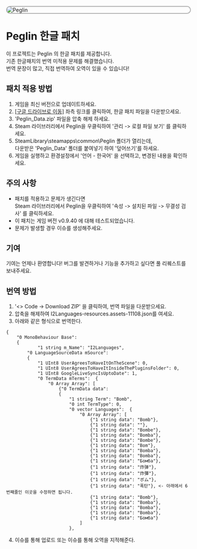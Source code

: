 <div style="border: 2px solid #aaa; border-radius: 12px; overflow: hidden;">
    <img src="https://cdn.akamai.steamstatic.com/steam/apps/1296610/header.jpg?t=1700092609" alt="Peglin" style="width: 10% align="center"; height: auto;">
</div>

# Peglin 한글 패치

이 프로젝트는 Peglin 의 한글 패치를 제공합니다.<br>
기존 한글패치의 번역 미적용 문제를 해결했습니다.<br>
번역 문장이 많고, 직접 번역하여 오역이 있을 수 있습니다!

## 패치 적용 방법

1. 게임을 최신 버전으로 업데이트하세요.
2. [[구글 드라이브로 이동]](https://drive.google.com/file/d/1isgmz0rkoWCDlYNBZV_x9JekyHdQr7fD/view?usp=drive_link) 좌측 링크를 클릭하여, 한글 패치 파일을 다운받으세요.
3. 'Peglin_Data.zip' 파일을 압축 해제 하세요.
4. Steam 라이브러리에서 Peglin을 우클릭하여 '관리 -> 로컬 파일 보기' 를 클릭하세요.
5. SteamLibrary\steamapps\common\Peglin 폴더가 열리는데,<br>
다운받은 'Peglin_Data' 폴더를 붙여넣기 하여 '덮어쓰기'를 하세요.
6. 게임을 실행하고 환경설정에서 '언어 - 한국어' 을 선택하고, 변경된 내용을 확인하세요.

## 주의 사항

- 패치를 적용하고 문제가 생긴다면<br>
Steam 라이브러리에서 Peglin을 우클릭하여 '속성 -> 설치된 파일 -> 무결성 검사' 를 클릭하세요.
- 이 패치는 게임 버전 v0.9.40 에 대해 테스트되었습니다.
- 문제가 발생할 경우 이슈를 생성해주세요.

## 기여

기여는 언제나 환영합니다! 버그를 발견하거나 기능을 추가하고 싶다면 풀 리퀘스트를 보내주세요.

## 번역 방법
1. '<> Code -> Download ZIP' 을 클릭하여, 번역 파일을 다운받으세요.
2. 압축을 해제하여 I2Languages-resources.assets-11108.json를 여세요.
3. 아래와 같은 형식으로 번역한다. <br>
```
{
    "0 MonoBehaviour Base": 
    {
            "1 string m_Name": "I2Languages",
        "0 LanguageSourceData mSource": 
        {
            "1 UInt8 UserAgreesToHaveItOnTheScene": 0,
            "1 UInt8 UserAgreesToHaveItInsideThePluginsFolder": 0,
            "1 UInt8 GoogleLiveSyncIsUptoDate": 1,
            "0 TermData mTerms":  {
                "0 Array Array": [
                    {"0 TermData data": 
                    {
                        "1 string Term": "Bomb",
                        "0 int TermType": 0,
                        "0 vector Languages":  {
                            "0 Array Array": [
                                {"1 string data": "Bomb"},
                                {"1 string data": ""},
                                {"1 string data": "Bombe"},
                                {"1 string data": "Bomba"},
                                {"1 string data": "Bombe"},
                                {"1 string data": "Bom"},
                                {"1 string data": "Bomba"},
                                {"1 string data": "Bomba"},
                                {"1 string data": "Бомба"},
                                {"1 string data": "炸弹"},
                                {"1 string data": "炸彈"},
                                {"1 string data": "ボム"},
                                {"1 string data": "폭탄"}, <- 아래에서 6번째줄인 이곳을 수정하면 됩니다.
                                {"1 string data": "Bomb"},
                                {"1 string data": "Bomba"},
                                {"1 string data": "Bomba"},
                                {"1 string data": "Bomba"},
                                {"1 string data": "Бомба"}
                            ]
                        },
```
4. 이슈를 통해 업로드 또는 이슈를 통해 오역을 지적해준다.

